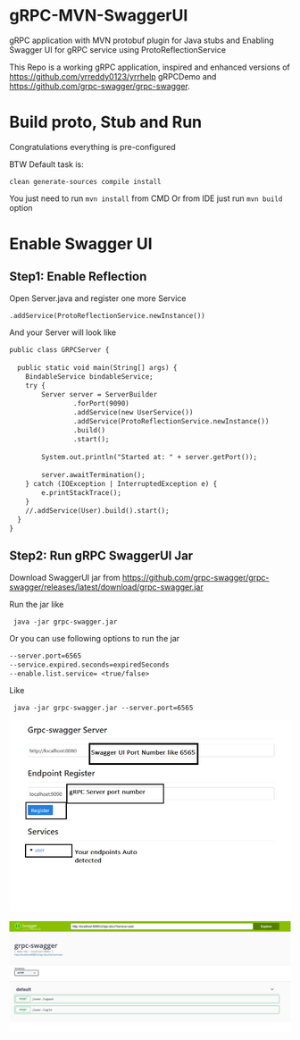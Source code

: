 # gRPC-MVN-SwaggerUI

gRPC application with MVN protobuf plugin for Java stubs and Enabling Swagger UI for gRPC service using ProtoReflectionService

This Repo is a working gRPC application, inspired and enhanced versions of https://github.com/yrreddy0123/yrrhelp gRPCDemo and https://github.com/grpc-swagger/grpc-swagger.

# Build proto, Stub and Run

Congratulations everything is pre-configured

BTW Default task is:

    clean generate-sources compile install

You just need to run `mvn install` from CMD Or from IDE just run `mvn build` option

# Enable Swagger UI
## Step1: Enable Reflection

Open Server.java and register one more Service 

    .addService(ProtoReflectionService.newInstance())

And your Server will look like 

    public class GRPCServer {

      public static void main(String[] args) {
        BindableService bindableService;
        try {
            Server server = ServerBuilder
                    .forPort(9090)
                    .addService(new UserService())
                    .addService(ProtoReflectionService.newInstance())
                    .build()
                    .start();

            System.out.println("Started at: " + server.getPort());

            server.awaitTermination();
        } catch (IOException | InterruptedException e) {
            e.printStackTrace();
        }
        //.addService(User).build().start();
      }
    }


## Step2: Run gRPC SwaggerUI Jar 

Download SwaggerUI jar from https://github.com/grpc-swagger/grpc-swagger/releases/latest/download/grpc-swagger.jar 

Run the jar like 
      
     java -jar grpc-swagger.jar
     
Or you can use following options to run the jar 

    --server.port=6565
    --service.expired.seconds=expiredSeconds
    --enable.list.service= <true/false>

Like
      
     java -jar grpc-swagger.jar --server.port=6565
    
![Swagger register with gRPC Service](/docs/reg.png)

![Swagger UI with gRPC avaible functions as an endpoint](/docs/swaggerui.png)
